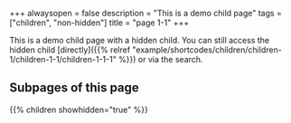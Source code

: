 +++
alwaysopen = false
description = "This is a demo child page"
tags = ["children", "non-hidden"]
title = "page 1-1"
+++

This is a demo child page with a hidden child. You can still access the hidden child [directly]({{% relref "example/shortcodes/children/children-1/children-1-1/children-1-1-1" %}}) or via the search.

## Subpages of this page

{{% children showhidden="true" %}}
